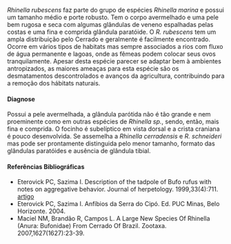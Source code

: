 ﻿*Rhinella rubescens* faz parte do grupo de espécies *Rhinella marina* e possui um tamanho médio e porte robusto. Tem o corpo avermelhado e uma pele bem rugosa e seca com algumas glândulas de veneno espalhadas pelas costas e uma fina e comprida <glossario>glândula paratóide</glossario>.
O *R. rubescens* tem um ampla distribuição pelo Cerrado e geralmente é facilmente encontrado. Ocorre em vários tipos de habitats mas sempre associados a rios com fluxo de água permanente e lagoas, onde as fêmeas podem colocar seus ovos tranquilamente.
Apesar desta espécie parecer se adaptar bem à ambientes antropizados, as maiores ameaças para esta espécie são os desmatamentos descontrolados e avanços da agricultura, contribuindo para a remoção dos hábitats naturais.


#### Diagnose
Possui a pele avermelhada, a glândula parótida não é tão grande e nem proeminente como em outras espécies de *Rhinella sp.*, sendo, então, mais fina e comprida. O focinho é subelíptico em vista dorsal e a crista craniana é pouco desenvolvida. Se assemelha a *Rhinella cerradensis* e *R. schneideri* mas pode ser prontamente distinguida pelo menor tamanho, formato das glândulas paratóides e ausência de glândula tibial.


#### Referências Bibliográficas
* Eterovick PC, Sazima I. Description of the tadpole of Bufo rufus with notes on aggregative behavior. Journal of herpetology. 1999,33(4):711. [artigo](http://doi.org/10.2307/1565592) 
* ​Eterovick PC, Sazima I. Anfíbios da Serra do Cipó. Ed. PUC Minas, Belo Horizonte. 2004.
* Maciel NM, Brandão R, Campos L. A Large New Species Of Rhinella (Anura: Bufonidae) From Cerrado Of Brazil. Zootaxa. 2007,1627(1627):23-39.